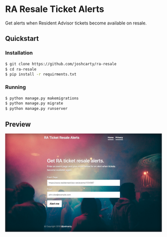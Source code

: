 # RA Resale Ticket Alerts
Get alerts when Resident Advisor tickets become available on resale.

## Quickstart
### Installation
```bash
$ git clone https://github.com/joshcarty/ra-resale
$ cd ra-resale
$ pip install -r requirments.txt
```

### Running
```bash
$ python manage.py makemigrations
$ python manage.py migrate
$ python manage.py runserver
```

## Preview
![Screenshot](screenshot.png)